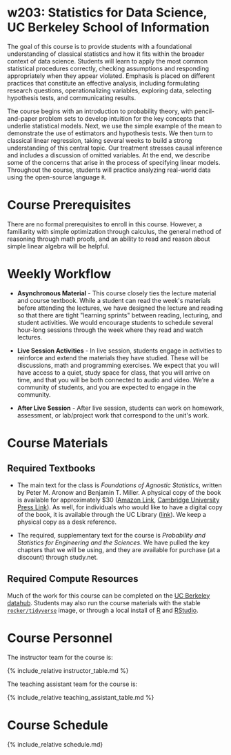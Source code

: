 # w203: Statistics for Data Science, UC Berkeley School of Information 

The goal of this course is to provide students with a foundational understanding of classical statistics and how it fits within the broader context of data science. Students will learn to apply the most common statistical procedures correctly, checking assumptions and responding appropriately when they appear violated. Emphasis is placed on different practices that constitute an effective analysis, including formulating research questions, operationalizing variables, exploring data, selecting hypothesis tests, and communicating results.

The course begins with an introduction to probability theory, with pencil-and-paper problem sets to develop intuition for the key concepts that underlie statistical models. Next, we use the simple example of the mean to demonstrate the use of estimators and hypothesis tests. We then turn to classical linear regression, taking several weeks to build a strong understanding of this central topic. Our treatment stresses causal inference and includes a discussion of omitted variables. At the end, we describe some of the concerns that arise in the process of specifying linear models. Throughout the course, students will practice analyzing real-world data using the open-source language `R`. 

# Course Prerequisites 

There are no formal prerequisites to enroll in this course. However, a familiarity with simple optimization through calculus, the general method of reasoning through math proofs, and an ability to read and reason about simple linear algebra will be helpful.

# Weekly Workflow 

- **Asynchronous Material** - This course closely ties the lecture material and course textbook. While a student can read the week's materials before attending the lectures, we have designed the lecture and reading so that there are tight "learning sprints" between reading, lecturing, and student activities. We would encourage students to schedule several hour-long sessions through the week where they read and watch lectures. 

- **Live Session Activities** - In live session, students engage in activities to reinforce and extend the materials they have studied. These will be discussions, math and programming exercises. We expect that you will have access to a quiet, study space for class, that you will arrive on time, and that you will be both connected to audio and video. We’re a community of students, and you are expected to engage in the community.

- **After Live Session** - After live session, students can work on homework, assessment, or lab/project work that correspond to the unit's work. 

# Course Materials 

## Required Textbooks 
- The main text for the class is *Foundations of Agnostic Statistics*, written by Peter M. Aronow and Benjamin T. Miller. A physical copy of the book is available for approximately $30 ([Amazon Link](https://www.amazon.com/Foundations-Agnostic-Statistics-Peter-Aronow/dp/1316631141), [Cambridge University Press Link](https://www.cambridge.org/us/academic/subjects/politics-international-relations/research-methods-politics/foundations-agnostic-statistics?format=PB)). As well, for individuals who would like to have a digital copy of the book, it is available through the UC Library ([link](https://doi-org.libproxy.berkeley.edu/10.1017/9781316831762)). We keep a physical copy as a desk reference. 

- The required, supplementary text for the course is *Probability and Statistics for Engineering and the Sciences*. We have pulled the key chapters that we will be using, and they are available for purchase (at a discount) through study.net. 

## Required Compute Resources 
Much of the work for this course can be completed on the [UC Berkeley datahub](https://r.datahub.berkeley.edu/). Students may also run the course materials with the stable [`rocker/tidyverse`](https://hub.docker.com/r/rocker/tidyverse) image, or through a local install of [R](https://cran.rstudio.com) and [RStudio](https://rstudio.com/products/rstudio/download/#download). 

# Course Personnel 

The instructor team for the course is:

{% include_relative instructor_table.md %}

The teaching assistant team for the course is:

{% include_relative teaching_assistant_table.md %}

# Course Schedule 

{% include_relative schedule.md}